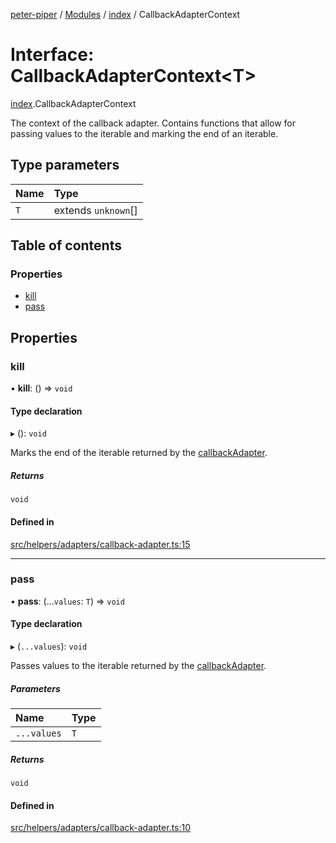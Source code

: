[peter-piper](../README.md) / [Modules](../modules.md) / [index](../modules/index.md) / CallbackAdapterContext

# Interface: CallbackAdapterContext<T\>

[index](../modules/index.md).CallbackAdapterContext

The context of the callback adapter. Contains functions that allow for passing values to the iterable and marking the end of an iterable.

## Type parameters

| Name | Type |
| :------ | :------ |
| `T` | extends `unknown`[] |

## Table of contents

### Properties

- [kill](index.CallbackAdapterContext.md#kill)
- [pass](index.CallbackAdapterContext.md#pass)

## Properties

### kill

• **kill**: () => `void`

#### Type declaration

▸ (): `void`

Marks the end of the iterable returned by the [callbackAdapter](../modules/index.md#callbackadapter).

##### Returns

`void`

#### Defined in

[src/helpers/adapters/callback-adapter.ts:15](https://github.com/jdeurt/peter-piper/blob/40ca1ed/src/helpers/adapters/callback-adapter.ts#L15)

___

### pass

• **pass**: (...`values`: `T`) => `void`

#### Type declaration

▸ (`...values`): `void`

Passes values to the iterable returned by the [callbackAdapter](../modules/index.md#callbackadapter).

##### Parameters

| Name | Type |
| :------ | :------ |
| `...values` | `T` |

##### Returns

`void`

#### Defined in

[src/helpers/adapters/callback-adapter.ts:10](https://github.com/jdeurt/peter-piper/blob/40ca1ed/src/helpers/adapters/callback-adapter.ts#L10)
